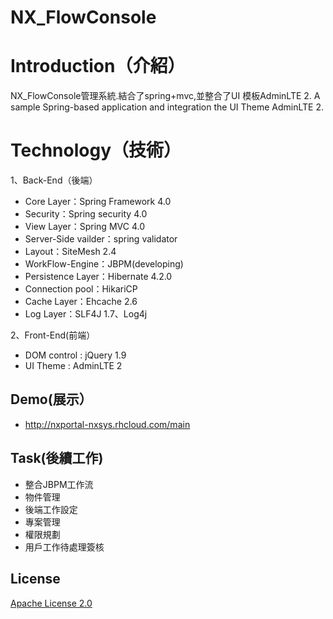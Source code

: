 # NX_FlowConsole

# Introduction（介紹）

NX_FlowConsole管理系統.結合了spring+mvc,並整合了UI 模板AdminLTE 2.
A sample Spring-based application and integration the UI Theme AdminLTE 2.

# Technology（技術）

1、Back-End（後端）

 * Core Layer：Spring Framework 4.0
 * Security：Spring security 4.0
 * View Layer：Spring MVC 4.0
 * Server-Side vailder：spring validator
 * Layout：SiteMesh 2.4
 * WorkFlow-Engine：JBPM(developing)
 * Persistence Layer：Hibernate 4.2.0
 * Connection pool：HikariCP
 * Cache Layer：Ehcache 2.6
 * Log Layer：SLF4J 1.7、Log4j

2、Front-End(前端）

 * DOM control : jQuery 1.9
 * UI Theme    : AdminLTE 2


## Demo(展示）

 * http://nxportal-nxsys.rhcloud.com/main

## Task(後續工作)
 * 整合JBPM工作流
 * 物件管理
 * 後端工作設定
 * 專案管理
 * 權限規劃
 * 用戶工作待處理簽核


## License

[Apache License 2.0](http://www.apache.org/licenses/LICENSE-2.0) 


